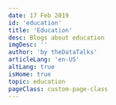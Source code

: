 ```yaml
---
date: 17 Feb 2019
id: 'education'
title: 'Education'
desc: Blogs about education
imgDesc: ''
author: 'by theDataTalks'
articleLang: 'en-US'
altLang: true
isHome: true
topic: education
pageClass: custom-page-class
---
```


<altLang />

<articlesSection/>